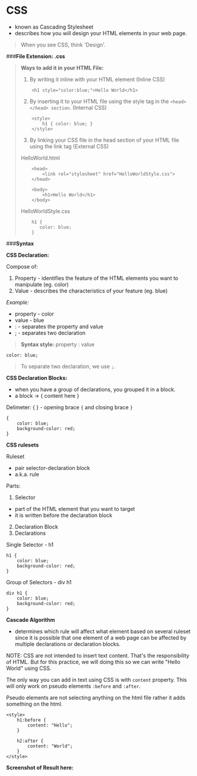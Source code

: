 # CSS

- known as Cascading Stylesheet
- describes how you will design your HTML elements in your web page.

> When you see CSS, think 'Design'.

###**File Extension: .css**

> **Ways to add it in your HTML File:**
>
> 1. By writing it inline with your HTML element (Inline CSS)
>
>	```
>		<h1 style="color:blue;">Hello World</h1>
>	``` 
>
> 2. By inserting it to your HTML file using the style tag in the `<head> </head> section`. (Internal CSS)
>
>	```
>	    <style>
>			h1 { color: blue; }
>       </style>
>   ```	
>
> 3. By linking your CSS file in the head section of your HTML file using the link tag (External CSS)
>
>	HelloWorld.html
>
>	```
>		<head>
>			<link rel="stylesheet" href="HelloWorldStyle.css">
>		</head>
>
>		<body>
>			<h1>Hello World</h1>
>		</body>
>   ```
>
>   HelloWorldStyle.css
>
>   ```
>		h1 {
>	       color: blue;
>     	}
>
>   ```
>

###**Syntax**

**CSS Declaration:**

Compose of:
1. Property - identifies the feature of the HTML elements you want to manipulate (eg. color)
2. Value - describes the characteristics of your feature (eg. blue)

*Example:*

* property - color
* value - blue
* : - separates the property and value
* ; - separates two declaration 

> **Syntax style:** property : value

` color: blue; `

> To separate two declaration, we use `;`.


**CSS Declaration Blocks:**

- when you have a group of declarations, you grouped it in a block.
- a block -> { content here }

Delimeter: { } - opening brace `{` and closing brace `}`

```
{
	color: blue;
 	background-color: red;
}
```

**CSS rulesets**

Ruleset 
- pair selector-declaration block
- a.k.a. rule

Parts:
1. Selector 
- part of the HTML element that you want to target
- it is written before the declaration block

2. Declaration Block
3. Declarations


Single Selector - h1

```
h1 {
	color: blue;
 	background-color: red;
}

```

Group of Selectors - div h1

```
div h1 {
	color: blue;
 	background-color: red;
}

```

**Cascade Algorithm** 
- determines which rule will affect what element based on several ruleset since it is possible that one element of a web page can be affected by multiple declarations or declaration blocks.


NOTE:
CSS are not intended to insert text content. That's the responsibility of HTML. But for this practice, we will doing this so we can write "Hello World" using CSS. 

The only way you can add in text using CSS is with `content` property. This will only work on pseudo elements `:before` and `:after`.

Pseudo elements are not selecting anything on the html file rather it adds something on the html.

```
<style>
	h1:before { 
		content: "Hello";
	}

	h2:after { 
		content: "World";
	}
</style>
```

**Screenshot of Result here:**


